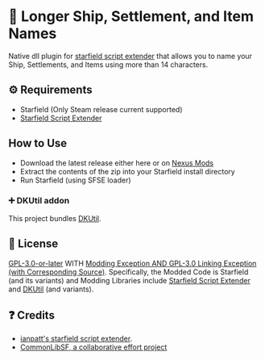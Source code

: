# 📑 Longer Ship, Settlement, and Item Names
Native dll plugin for [starfield script extender](https://github.com/ianpatt/sfse) that allows you to name your Ship, Settlements, and Items using more than 14 characters.

## ⚙ Requirements

- Starfield (Only Steam release current supported)
- [Starfield Script Extender](https://sfse.silverlock.org/)
  
## How to Use

- Download the latest release either here or on [Nexus Mods](https://www.nexusmods.com/starfield/mods/1635)
- Extract the contents of the zip into your Starfield install directory
- Run Starfield (using SFSE loader)

### ➕ DKUtil addon

This project bundles [DKUtil](https://github.com/gottyduke/DKUtil).

## 📖 License

[GPL-3.0-or-later](COPYING) WITH [Modding Exception AND GPL-3.0 Linking Exception (with Corresponding Source)](EXCEPTIONS). Specifically, the Modded Code is Starfield (and its variants) and Modding Libraries include [Starfield Script Extender](https://github.com/ianpatt/sfse) and [DKUtil](https://github.com/gottyduke/DKUtil/) (and variants).

## ❓ Credits

- [ianpatt's starfield script extender](https://github.com/ianpatt/sfse).
- [CommonLibSF, a collaborative effort project](https://github.com/Starfield-Reverse-Engineering/CommonLibSF)

